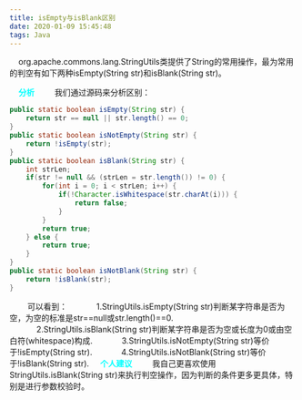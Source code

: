 ```yaml
---
title: isEmpty与isBlank区别
date: 2020-01-09 15:45:48
tags: Java
---
```

&nbsp;&nbsp;&nbsp;&nbsp;org.apache.commons.lang.StringUtils类提供了String的常用操作，最为常用的判空有如下两种isEmpty(String str)和isBlank(String str)。
<!-- more -->
&nbsp;&nbsp;&nbsp;&nbsp;<b style="color: #00FFFF">分析</b>
&nbsp;&nbsp;&nbsp;&nbsp;&nbsp;&nbsp;&nbsp;&nbsp;我们通过源码来分析区别：
```java
public static boolean isEmpty(String str) {
    return str == null || str.length() == 0;
}
public static boolean isNotEmpty(String str) {
    return !isEmpty(str);
}
public static boolean isBlank(String str) {
    int strLen;
    if(str != null && (strLen = str.length()) != 0) {
        for(int i = 0; i < strLen; i++) {
            if(!Character.isWhitespace(str.charAt(i))) {
                return false;
            }
        }
        return true;				
    } else {
        return true;
    }
}
public static boolean isNotBlank(String str) {
    return !isBlank(str);
}
```
&nbsp;&nbsp;&nbsp;&nbsp;&nbsp;&nbsp;&nbsp;&nbsp;可以看到：
&nbsp;&nbsp;&nbsp;&nbsp;&nbsp;&nbsp;&nbsp;&nbsp;&nbsp;&nbsp;&nbsp;&nbsp;1.StringUtils.isEmpty(String str)判断某字符串是否为空，为空的标准是str==null或str.length()==0.
&nbsp;&nbsp;&nbsp;&nbsp;&nbsp;&nbsp;&nbsp;&nbsp;&nbsp;&nbsp;&nbsp;&nbsp;2.StringUtils.isBlank(String str)判断某字符串是否为空或长度为0或由空白符(whitespace)构成.
&nbsp;&nbsp;&nbsp;&nbsp;&nbsp;&nbsp;&nbsp;&nbsp;&nbsp;&nbsp;&nbsp;&nbsp;3.StringUtils.isNotEmpty(String str)等价于!isEmpty(String str).
&nbsp;&nbsp;&nbsp;&nbsp;&nbsp;&nbsp;&nbsp;&nbsp;&nbsp;&nbsp;&nbsp;&nbsp;4.StringUtils.isNotBlank(String str)等价于!isBlank(String str).
&nbsp;&nbsp;&nbsp;&nbsp;<b style="color: #00FFFF">个人建议</b>
&nbsp;&nbsp;&nbsp;&nbsp;&nbsp;&nbsp;&nbsp;&nbsp;我自己更喜欢使用StringUtils.isBlank(String str)来执行判空操作，因为判断的条件更多更具体，特别是进行参数校验时。
